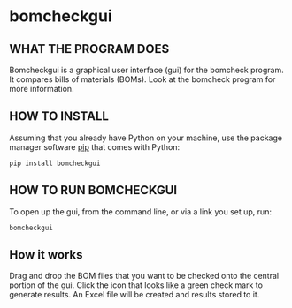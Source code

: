 # bomcheckgui

## **WHAT THE PROGRAM DOES**

Bomcheckgui is a graphical user interface (gui) for the bomcheck program.
It compares bills of materials (BOMs). Look at the bomcheck program
for more information.

## **HOW TO INSTALL**
Assuming that you already have Python on your machine, use the package
manager software [pip](https://en.wikipedia.org/wiki/Pip_(package_manager))
that comes with Python:

`pip install bomcheckgui`

## **HOW TO RUN BOMCHECKGUI**

To open up the gui, from the command line, or via a link you set up, run:

`bomcheckgui`

## How it works

Drag and drop the BOM files that you want to be checked onto the central
portion of the gui.  Click the icon that looks like a green check mark to 
generate results.  An Excel file will be created and results stored to it.
